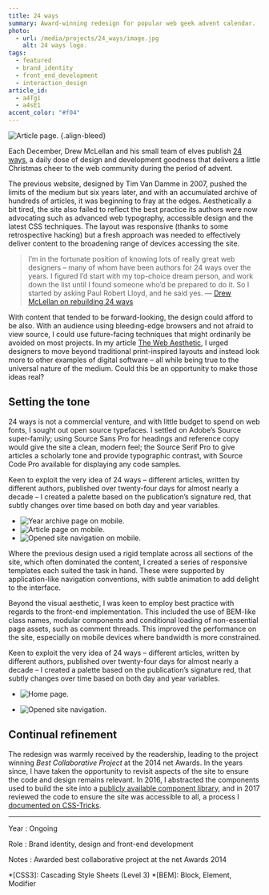 ```yaml
---
title: 24 ways
summary: Award-winning redesign for popular web geek advent calendar.
photo:
  - url: /media/projects/24_ways/image.jpg
    alt: 24 ways logo.
tags:
  - featured
  - brand_identity
  - front_end_development
  - interaction_design
article_id:
  - a4Tg1
  - a4sE1
accent_color: "#f04"
---
```


![Article page.](/media/projects/24_ways/article.png#screenshot)
{.align-bleed}

Each December, Drew McLellan and his small team of elves publish [24 ways][1], a daily dose of design and development goodness that delivers a little Christmas cheer to the web community during the period of advent.

The previous website, designed by Tim Van Damme in 2007, pushed the limits of the medium but six years later, and with an accumulated archive of hundreds of articles, it was beginning to fray at the edges. Aesthetically a bit tired, the site also failed to reflect the best practice its authors were now advocating such as advanced web typography, accessible design and the latest CSS techniques. The layout was responsive (thanks to some retrospective hacking) but a fresh approach was needed to effectively deliver content to the broadening range of devices accessing the site.

> I’m in the fortunate position of knowing lots of really great web designers – many of whom have been authors for 24 ways over the years. I figured I’d start with my top-choice dream person, and work down the list until I found someone who’d be prepared to do it. So I started by asking Paul Robert Lloyd, and he said yes.
> — [Drew McLellan on rebuilding 24 ways](https://allinthehead.com/retro/366/rebuilding-24-ways)

With content that tended to be forward-looking, the design could afford to be also. With an audience using bleeding-edge browsers and not afraid to view source, I could use future-facing techniques that might ordinarily be avoided on most projects. In my article [The Web Aesthetic][2], I urged designers to move beyond traditional print-inspired layouts and instead look more to other examples of digital software – all while being true to the universal nature of the medium. Could this be an opportunity to make those ideas real?

## Setting the tone

24 ways is not a commercial venture, and with little budget to spend on web fonts, I sought out open source typefaces. I settled on Adobe’s Source super-family; using Source Sans Pro for headings and reference copy would give the site a clean, modern feel; the Source Serif Pro to give articles a scholarly tone and provide typographic contrast, with Source Code Pro available for displaying any code samples.

Keen to exploit the very idea of 24 ways – different articles, written by different authors, published over twenty-four days for almost nearly a decade – I created a palette based on the publication’s signature red, that subtly changes over time based on both day and year variables.

- ![Year archive page on mobile.](/media/projects/24_ways/archive_mobile.png#screenshot)
- ![Article page on mobile.](/media/projects/24_ways/article_mobile.png#screenshot)
- ![Opened site navigation on mobile.](/media/projects/24_ways/navigation_mobile.png#screenshot)

Where the previous design used a rigid template across all sections of the site, which often dominated the content, I created a series of responsive templates each suited the task in hand. These were supported by application-like navigation conventions, with subtle animation to add delight to the interface.

Beyond the visual aesthetic, I was keen to employ best practice with regards to the front-end implementation. This included the use of BEM-like class names, modular components and conditional loading of non-essential page assets, such as comment threads. This improved the performance on the site, especially on mobile devices where bandwidth is more constrained.

Keen to exploit the very idea of 24 ways – different articles, written by different authors, published over twenty-four days for almost nearly a decade – I created a palette based on the publication’s signature red, that subtly changes over time based on both day and year variables.

- ![Home page.](/media/projects/24_ways/homepage.png#screenshot "The home and other archival pages showcase articles by placing them within a grid, evoking the feel of a calendar.")

- ![Opened site navigation.](/media/projects/24_ways/navigation.png#screenshot "To account for the growing archive and to improve the discoverability of content, I recommended categorising articles by topic and exposing these within the navigation.")

## Continual refinement

The redesign was warmly received by the readership, leading to the project winning _Best Collaborative Project_ at the 2014 net Awards. In the years since, I have taken the opportunity to revisit aspects of the site to ensure the code and design remains relevant. In 2016, I abstracted the components used to build the site into a [publicly available component library][3], and in 2017 reviewed the code to ensure the site was accessible to all, a process I [documented on CSS-Tricks][4].

---

Year
: Ongoing

Role
: Brand identity, design and front-end development

Notes
: Awarded best collaborative project at the net Awards 2014

[1]: https://24ways.org
[2]: https://alistapart.com/article/the-web-aesthetic
[3]: https://bits.24ways.org
[4]: https://css-tricks.com/improving-accessibility-24-ways/

*[CSS3]: Cascading Style Sheets (Level 3)
*[BEM]: Block, Element, Modifier
